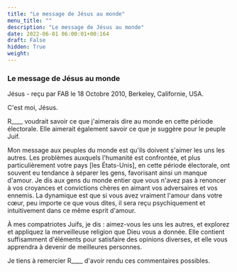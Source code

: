 ```yaml
---
title: "Le message de Jésus au monde"
menu_title: ""
description: "Le message de Jésus au monde"
date: 2022-06-01 06:00:01+00:164
draft: False
hidden: True
weight:
---
```

### Le message de Jésus au monde

Jésus - reçu par FAB le 18 Octobre 2010, Berkeley, Californie, USA.

C'est moi, Jésus.

R____ voudrait savoir ce que j'aimerais dire au monde en cette période électorale. Elle aimerait également savoir ce que je suggère pour le peuple Juif.

Mon message aux peuples du monde est qu'ils doivent s'aimer les uns les autres. Les problèmes auxquels l'humanité est confrontée, et plus particulièrement votre pays [les États-Unis], en cette période électorale, ont souvent eu tendance à séparer les gens, favorisant ainsi un manque d'amour. Je dis aux gens du monde entier que vous n'avez pas à renoncer à vos croyances et convictions chères en aimant vos adversaires et vos ennemis. La dynamique est que si vous avez vraiment l'amour dans votre cœur, peu importe ce que vous dites, il sera reçu psychiquement et intuitivement dans ce même esprit d'amour.

À mes compatriotes Juifs, je dis : aimez-vous les uns les autres, et explorez et appliquez la merveilleuse religion que Dieu vous a donnée. Elle contient suffisamment d'éléments pour satisfaire des opinions diverses, et elle vous apprendra à devenir de meilleures personnes.

Je tiens à remercier R____ d'avoir rendu ces commentaires possibles.